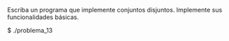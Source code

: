 Escriba un programa que implemente conjuntos disjuntos. Implemente sus funcionalidades básicas.

$ ./problema_13